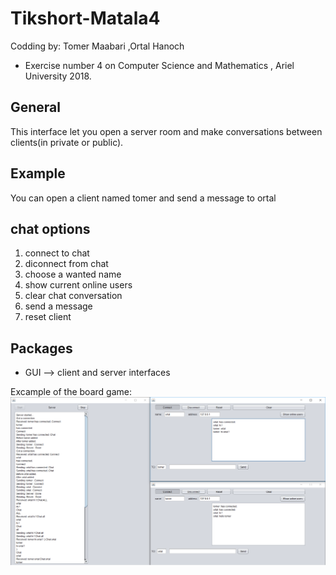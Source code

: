 # Tikshort-Matala4
Codding by: Tomer Maabari ,Ortal Hanoch
* Exercise number 4 on Computer Science and Mathematics , Ariel University 2018.

## General
This interface let you open a server room and make conversations between clients(in private or public). 

## Example
You can open a client named tomer and send a message to ortal

## chat options
1) connect to chat
2) diconnect from chat
3) choose a wanted name
4) show current online users
5) clear chat conversation
6) send a message
7) reset client

## Packages
* GUI --> client and server interfaces

Excample of the board game:
![ex game](https://github.com/tomerr1212/Tikshort-Matala4/blob/master/chatExample.png)
